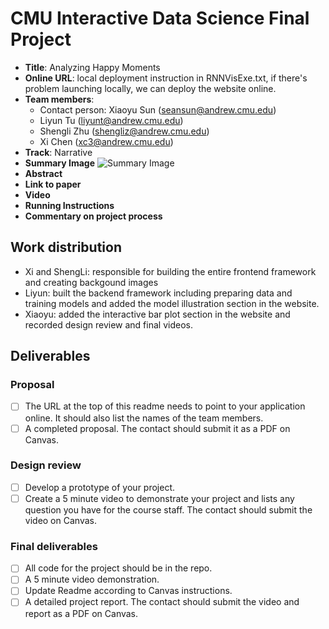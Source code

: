 # CMU Interactive Data Science Final Project
* **Title**: Analyzing Happy Moments
* **Online URL**: local deployment instruction in RNNVisExe.txt, if there's problem launching locally, we can deploy the website online. 
* **Team members**:
  * Contact person: Xiaoyu Sun (seansun@andrew.cmu.edu)
  * Liyun Tu (liyunt@andrew.cmu.edu)
  * Shengli Zhu (shengliz@andrew.cmu.edu)
  * Xi Chen (xc3@andrew.cmu.edu)
* **Track**: Narrative 
* **Summary Image**
![Summary Image](https://www.linkpicture.com/q/Screen-Shot-2020-12-10-at-9.06.31-PM.png)
* **Abstract**
* **Link to paper**
* **Video**
* **Running Instructions**
* **Commentary on project process**


## Work distribution

- Xi and ShengLi: responsible for building the entire frontend framework and creating backgound images 
- Liyun: built the backend framework including preparing data and training models and added the model illustration section in the website.
- Xiaoyu: added the interactive bar plot section in the website and recorded design review and final videos. 

## Deliverables

### Proposal

- [ ] The URL at the top of this readme needs to point to your application online. It should also list the names of the team members.
- [ ] A completed proposal. The contact should submit it as a PDF on Canvas.

### Design review

- [ ] Develop a prototype of your project.
- [ ] Create a 5 minute video to demonstrate your project and lists any question you have for the course staff. The contact should submit the video on Canvas.

### Final deliverables

- [ ] All code for the project should be in the repo.
- [ ] A 5 minute video demonstration.
- [ ] Update Readme according to Canvas instructions.
- [ ] A detailed project report. The contact should submit the video and report as a PDF on Canvas.
